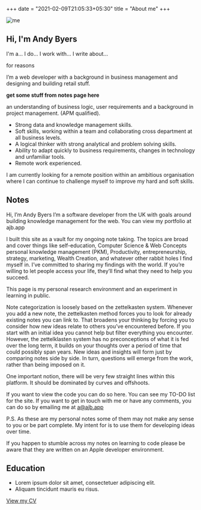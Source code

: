 +++
date = "2021-02-09T21:05:33+05:30"
title = "About me"
+++

![me](/img/AndyByers1.png)

## Hi, I'm Andy Byers

I'm a...
I do...
I work with...
I write about... 

for reasons

I’m a web developer with a background in business management and designing and building retail stuff. 

**get some stuff from notes page here**

an understanding of business logic, user requirements and a background in project management. (APM qualified).

- Strong data and knowledge management skills.
- Soft skills, working within a team and collaborating cross department at all business levels.
- A logical thinker with strong analytical and problem solving skills.
- Ability to adapt quickly to business requirements, changes in technology and unfamiliar tools.
- Remote work experienced.

I am currently looking for a remote position within an ambitious organisation where I can continue to challenge myself to improve my hard and soft skills.

## Notes

Hi, I’m Andy Byers
I’m a software developer from the UK with goals around building knowledge management for the web. You can view my portfolio at ajb.app

I built this site as a vault for my ongoing note taking. The topics are broad and cover things like self-education, Computer Science & Web Concepts personal knowledge management (PKM), Productivity, entrepreneurship, strategy, marketing, Wealth Creation, and whatever other rabbit holes I find myself in. I’ve committed to sharing my findings with the world. If you’re willing to let people access your life, they’ll find what they need to help you succeed.

This page is my personal research environment and an experiment in learning in public.

Note categorization is loosely based on the zettelkasten system. Whenever you add a new note, the zettelkasten method forces you to look for already existing notes you can link to. That broadens your thinking by forcing you to consider how new ideas relate to others you’ve encountered before. If you start with an initial idea you cannot help but filter everything you encounter. However, the zettelklasten system has no preconceptions of what it is fed over the long term, it builds on your thoughts over a period of time that could possibly span years. New ideas and insights will form just by comparing notes side by side. In turn, questions will emerge from the work, rather than being imposed on it.

One important notion, there will be very few straight lines within this platform. It should be dominated by curves and offshoots.

If you want to view the code you can do so here. You can see my TO-DO list for the site. If you want to get in touch with me or have any comments, you can do so by emailing me at a@ajb.app

P.S. As these are my personal notes some of them may not make any sense to you or be part complete. My intent for is to use them for developing ideas over time.

If you happen to stumble across my notes on learning to code please be aware that they are written on an Apple developer environment.

## Education

- Lorem ipsum dolor sit amet, consectetuer adipiscing elit.
- Aliquam tincidunt mauris eu risus.

[View my CV](#)

